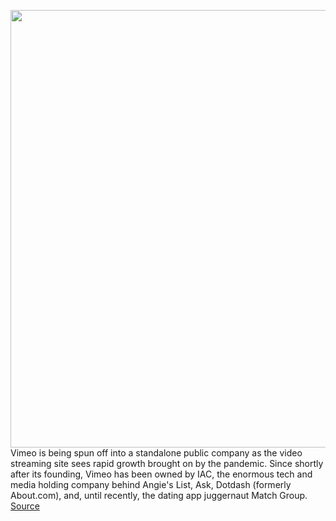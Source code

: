 <img src='https://cdn.vox-cdn.com/thumbor/rWL96ovMScUN3skLIrQKKP7RtFs=/0x0:537x302/1200x800/filters:focal(227x109:311x193)/cdn.vox-cdn.com/uploads/chorus_image/image/68565957/image001.0.png' width='700px' /><br/>
Vimeo is being spun off into a standalone public company as the video streaming site sees rapid growth brought on by the pandemic. Since shortly after its founding, Vimeo has been owned by IAC, the enormous tech and media holding company behind Angie's List, Ask, Dotdash (formerly About.com), and, until recently, the dating app juggernaut Match Group.
<a href='https://www.theverge.com/2020/12/22/22195072/vimeo-iac-2021-independent-public-company-video-streaming'> Source <a/>